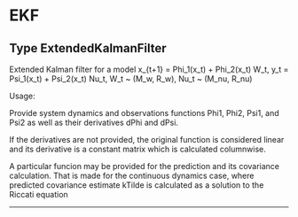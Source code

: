 # EKF #

## Type ExtendedKalmanFilter

Extended Kalman filter for a model x_{t+1} = Phi_1(x_t) + Phi_2(x_t) W_t, y_t = Psi_1(x_t) + Psi_2(x_t) Nu_t, W_t ~ (M_w, R_w), Nu_t ~ (M_nu, R_nu)

Usage:

Provide system dynamics and observations functions Phi1, Phi2, Psi1, and Psi2 as well as their derivatives dPhi and dPsi.

If the derivatives are not provided, the original function is considered linear and its derivative is a constant matrix which is calculated columnwise.

A particular funcion may be provided for the prediction and its covariance calculation. That is made for the continuous dynamics case, where predicted covariance estimate kTilde is calculated as a solution to the Riccati equation





---


